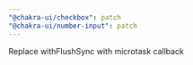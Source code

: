 ```yaml
---
"@chakra-ui/checkbox": patch
"@chakra-ui/number-input": patch
---
```


Replace withFlushSync with microtask callback
